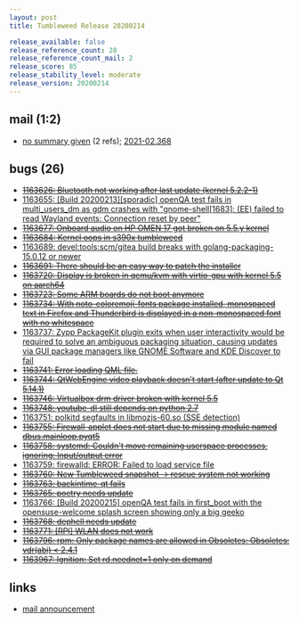 ```yaml
---
layout: post
title: Tumbleweed Release 20200214

release_available: false
release_reference_count: 28
release_reference_count_mail: 2
release_score: 85
release_stability_level: moderate
release_version: 20200214
---
```


## mail (1:2)

- [no summary given](https://lists.opensuse.org/archives/list/factory@lists.opensuse.org/thread/2ZZ77YX2IJWMN6E5IDA65X6TVRQPFDVX) (2 refs); [2021-02.368](https://lists.opensuse.org/archives/list/factory@lists.opensuse.org/thread/2ZZ77YX2IJWMN6E5IDA65X6TVRQPFDVX)

## bugs (26)

<!--more-->

- ~~[1163626: Bluetooth not working after last update (kernel 5.2.2-1)](https://bugzilla.opensuse.org/show_bug.cgi?id=1163626)~~
- [1163655: \[Build 20200213\]\[sporadic\] openQA test fails in multi_users_dm as gdm crashes with "gnome-shell\[1683\]: (EE) failed to read Wayland events: Connection reset by peer"](https://bugzilla.opensuse.org/show_bug.cgi?id=1163655)
- ~~[1163677: Onboard audio on HP OMEN 17 got broken on 5.5.y kernel](https://bugzilla.opensuse.org/show_bug.cgi?id=1163677)~~
- ~~[1163684: Kernel oops in s390x tumbleweed](https://bugzilla.opensuse.org/show_bug.cgi?id=1163684)~~
- [1163689: devel:tools:scm/gitea build breaks with golang-packaging-15.0.12 or newer](https://bugzilla.opensuse.org/show_bug.cgi?id=1163689)
- ~~[1163691: There should be an easy way to patch the installer](https://bugzilla.opensuse.org/show_bug.cgi?id=1163691)~~
- ~~[1163720: Display is broken in qemu/kvm with virtio-gpu with kernel 5.5 on aarch64](https://bugzilla.opensuse.org/show_bug.cgi?id=1163720)~~
- ~~[1163723: Some ARM boards do not boot anymore](https://bugzilla.opensuse.org/show_bug.cgi?id=1163723)~~
- ~~[1163734: With noto-coloremoji-fonts package installed, monospaced text in Firefox and Thunderbird is displayed in a non-monospaced font with no whitespace](https://bugzilla.opensuse.org/show_bug.cgi?id=1163734)~~
- [1163737: Zypp PackageKit plugin exits when user interactivity would be required to solve an ambiguous packaging situation, causing updates via GUI package managers like GNOME Software and KDE Discover to fail](https://bugzilla.opensuse.org/show_bug.cgi?id=1163737)
- ~~[1163741: Error loading QML file.](https://bugzilla.opensuse.org/show_bug.cgi?id=1163741)~~
- ~~[1163744: QtWebEngine video playback doesn't start (after update to Qt 5.14.1)](https://bugzilla.opensuse.org/show_bug.cgi?id=1163744)~~
- ~~[1163746: Virtualbox drm driver broken with kernel 5.5](https://bugzilla.opensuse.org/show_bug.cgi?id=1163746)~~
- ~~[1163748: youtube-dl still depends on python 2.7](https://bugzilla.opensuse.org/show_bug.cgi?id=1163748)~~
- [1163751: polkitd segfaults in libmozjs-60.so (SSE detection)](https://bugzilla.opensuse.org/show_bug.cgi?id=1163751)
- ~~[1163755: Firewall-applet does not start due to missing module named dbus.mainloop.pyqt5](https://bugzilla.opensuse.org/show_bug.cgi?id=1163755)~~
- ~~[1163758: systemd: Couldn't move remaining userspace processes, ignoring: Input/output error](https://bugzilla.opensuse.org/show_bug.cgi?id=1163758)~~
- [1163759: firewalld: ERROR: Failed to load service file](https://bugzilla.opensuse.org/show_bug.cgi?id=1163759)
- ~~[1163760: New Tumbleweed snapshot -> rescue system not working](https://bugzilla.opensuse.org/show_bug.cgi?id=1163760)~~
- ~~[1163763: backintime-qt fails](https://bugzilla.opensuse.org/show_bug.cgi?id=1163763)~~
- ~~[1163765: poetry needs update](https://bugzilla.opensuse.org/show_bug.cgi?id=1163765)~~
- [1163766: \[Build 20200215\] openQA test fails in first_boot with the opensuse-welcome splash screen showing only a big geeko](https://bugzilla.opensuse.org/show_bug.cgi?id=1163766)
- ~~[1163768: dephell needs update](https://bugzilla.opensuse.org/show_bug.cgi?id=1163768)~~
- ~~[1163771: \[RPI\] WLAN does not work](https://bugzilla.opensuse.org/show_bug.cgi?id=1163771)~~
- ~~[1163796: rpm: Only package names are allowed in Obsoletes: Obsoletes:      vdr(abi) < 2.4.1](https://bugzilla.opensuse.org/show_bug.cgi?id=1163796)~~
- ~~[1163967: Ignition: Set rd.neednet=1 only on demand](https://bugzilla.opensuse.org/show_bug.cgi?id=1163967)~~



## links

- [mail announcement](https://lists.opensuse.org/archives/list/factory@lists.opensuse.org/thread/2ZZ77YX2IJWMN6E5IDA65X6TVRQPFDVX)
